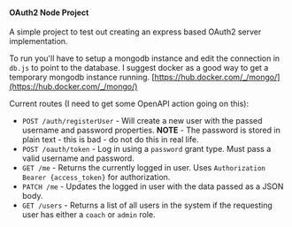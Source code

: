 #### OAuth2 Node Project

A simple project to test out creating an express based OAuth2 server implementation.

To run you'll have to setup a mongodb instance and edit the connection in `db.js` to point to the database. I suggest docker as a good way to get a temporary mongodb instance running. [https://hub.docker.com/_/mongo/](https://hub.docker.com/_/mongo/)

Current routes (I need to get some OpenAPI action going on this):

- `POST /auth/registerUser` - Will create a new user with the passed username and password properties. **NOTE** - The password is stored in plain text - this is bad - do not do this in real life.
- `POST /oauth/token` - Log in using a `password` grant type. Must pass a valid username and password.
- `GET /me` - Returns the currently logged in user. Uses `Authorization Bearer {access_token}` for authorization.
- `PATCH /me` - Updates the logged in user with the data passed as a JSON body.
- `GET /users` - Returns a list of all users in the system if the requesting user has either a `coach` or `admin` role.

